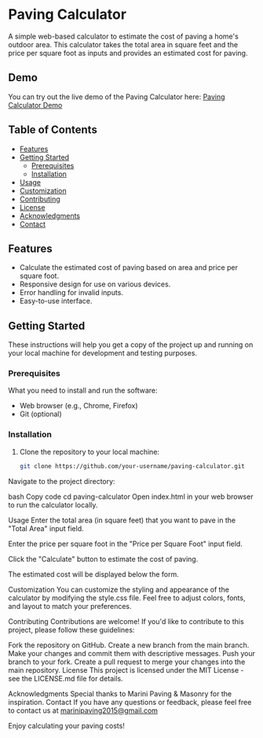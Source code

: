 # Paving Calculator

A simple web-based calculator to estimate the cost of paving a home's outdoor area. This calculator takes the total area in square feet and the price per square foot as inputs and provides an estimated cost for paving.

## Demo

You can try out the live demo of the Paving Calculator here: [Paving Calculator Demo](https://marinipavingandmasonry.com)

## Table of Contents

- [Features](#features)
- [Getting Started](#getting-started)
  - [Prerequisites](#prerequisites)
  - [Installation](#installation)
- [Usage](#usage)
- [Customization](#customization)
- [Contributing](#contributing)
- [License](#license)
- [Acknowledgments](#acknowledgments)
- [Contact](#contact)

## Features

- Calculate the estimated cost of paving based on area and price per square foot.
- Responsive design for use on various devices.
- Error handling for invalid inputs.
- Easy-to-use interface.

## Getting Started

These instructions will help you get a copy of the project up and running on your local machine for development and testing purposes.

### Prerequisites

What you need to install and run the software:

- Web browser (e.g., Chrome, Firefox)
- Git (optional)

### Installation

1. Clone the repository to your local machine:

   ```bash
   git clone https://github.com/your-username/paving-calculator.git
Navigate to the project directory:

bash
Copy code
cd paving-calculator
Open index.html in your web browser to run the calculator locally.

Usage
Enter the total area (in square feet) that you want to pave in the "Total Area" input field.

Enter the price per square foot in the "Price per Square Foot" input field.

Click the "Calculate" button to estimate the cost of paving.

The estimated cost will be displayed below the form.

Customization
You can customize the styling and appearance of the calculator by modifying the style.css file. Feel free to adjust colors, fonts, and layout to match your preferences.

Contributing
Contributions are welcome! If you'd like to contribute to this project, please follow these guidelines:

Fork the repository on GitHub.
Create a new branch from the main branch.
Make your changes and commit them with descriptive messages.
Push your branch to your fork.
Create a pull request to merge your changes into the main repository.
License
This project is licensed under the MIT License - see the LICENSE.md file for details.

Acknowledgments
Special thanks to Marini Paving & Masonry for the inspiration.
Contact
If you have any questions or feedback, please feel free to contact us at marinipaving2015@gmail.com

Enjoy calculating your paving costs!
